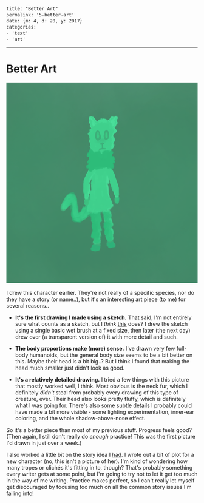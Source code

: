 
    title: "Better Art"
    permalink: '5-better-art'
    date: {m: 4, d: 20, y: 2017}
    categories:
    - 'text'
    - 'art'

---

# Better Art

![A new character](static/media/05-character.png)

I drew this character earlier. They're not really of a specific species, nor do
they have a story (or name..), but it's an interesting art piece (to me) for
several reasons..

* **It's the first drawing I made using a sketch.** That said, I'm not entirely
  sure what counts as a sketch, but I *think* [this][sketch] does? I drew the
  sketch using a single basic wet brush at a fixed size, then later (the next
  day) drew over (a transparent version of) it with more detail and such.

* **The body proportions make (more) sense.** I've drawn very few full-body
  humanoids, but the general body size seems to be a bit better on this. Maybe
  their head is a bit big..? But I think I found that making the head much
  smaller just didn't look as good.

* **It's a relatively detailed drawing.** I tried a few things with this
  picture that mostly worked well, I think. Most obvious is the neck fur,
  which I definitely *didn't* steal from probably every drawing of this type
  of creature, ever. Their head also looks pretty fluffy, which is definitely
  what I was going for. There's also some subtle details I probably could have
  made a bit more visible - some lighting experimentation, inner-ear coloring,
  and the whole shadow-above-nose effect.

So it's a better piece than most of my previous stuff. Progress feels good?
(Then again, I still don't really do *enough* practice! This was the first
picture I'd drawn in just over a week.)

I also worked a little bit on the story idea I [had][story]. I wrote out a bit
of plot for a new character (no, this isn't a picture of her). I'm kind of
wondering how many tropes or clichés it's fitting in to, though? That's
probably something every writer gets at some point, but I'm going to try not to
let it get too much in the way of me writing. Practice makes perfect, so I
can't really let myself get discouraged by focusing too much on all the common
story issues I'm falling into!

  [sketch]: static/media/05-sketch.png
  [story]: posts/4-wrote-a-thing.html
